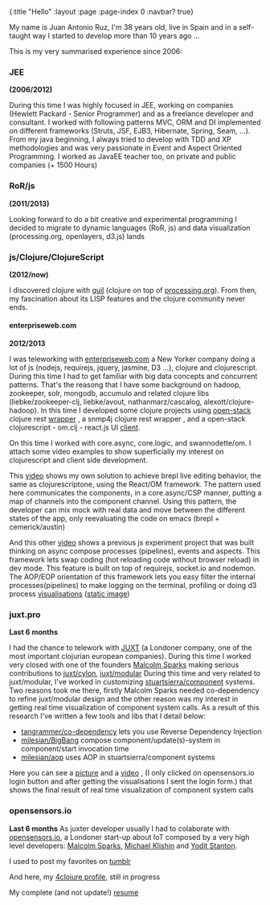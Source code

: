{:title "Hello"
 :layout :page
 :page-index 0
 :navbar? true}


My name is Juan Antonio Ruz, I'm 38 years old, live in Spain and in a self-taught way I started to develop more than 10 years ago ...

This is my very summarised experience since 2006:

### JEE
**(2006/2012)**

During this time I was highly focused in JEE, working on companies (Hewlett Packard - Senior Programmer) and as a freelance developer and consultant. I worked with following patterns MVC, ORM and DI implemented on different frameworks (Struts, JSF, EJB3, Hibernate, Spring, Seam,  ...). From my java beginning, I always tried to develop with TDD and XP methodologies and was very passionate in Event and Aspect Oriented Programming. I worked as JavaEE teacher too, on private and public companies (+ 1500 Hours)

### RoR/js
**(2011/2013)**

Looking forward to do a bit creative and experimental programming I decided to migrate to dynamic languages (RoR, js) and data visualization (processing.org, openlayers, d3.js) lands

### js/Clojure/ClojureScript
**(2012/now)**

I discovered clojure with [quil](https://github.com/quil/quil) (clojure on top of [processing.org](http://processing.org/)). From then, my fascination about its LISP features and the clojure community never ends.


#### enterpriseweb.com
**2012/2013**

I was teleworking  with [enterpriseweb.com](http://enterpriseweb.com/) a New Yorker company doing a lot of js (nodejs, requirejs, jquery, jasmine, D3 ...), clojure and clojurescript. During this time I had to get familiar with big data concepts and concurrent patterns. That's the reasong that I have some background on hadoop, zookeeper, solr, mongodb, accumulo and related clojure libs (liebke/zookeeper-clj, liebke/avout, nathanmarz/cascalog, alexott/clojure-hadoop). In this time  I developed some clojure projects using [open-stack](https://www.openstack.org/) clojure rest [wrapper](https://github.com/tangrammer/open-stack-wrapper) , a snmp4j clojure rest wrapper , and a open-stack clojurescript - om.clj - react.js UI [client](https://github.com/tangrammer/open-stack-ui).

On this time I worked with core.async, core.logic, and swannodette/om. I attach some video examples to show superficially my interest on clojurescript and client side development.

This [video](http://vimeo.com/89089056) shows my own solution to achieve brepl live editing behavior, the same as clojurescriptone,  using the React/OM framework. The pattern used here communicates the components, in a core.async/CSP manner, putting a map of channels into the component channel. Using this pattern, the developer  can mix mock with real data and move between the different states of the app, only reevaluating the code on emacs (brepl + cemerick/austin)

And this other [video](http://vimeo.com/89089056) shows a previous js experiment project that was built thinking on async compose processes (pipelines), events and aspects. This framework lets swap coding (hot reloading code without browser reload) in dev mode. This feature is built on top of requirejs, socket.io and nodemon. The AOP/EOP orientation of this framework lets you easy filter the internal processes(pipelines) to make logging on the terminal, profiling or doing d3 process [visualisations](https://dl.dropboxusercontent.com/u/8688858/folding_unfolding_pipelines.mov) ([static image](https://dl.dropboxusercontent.com/u/8688858/desktop.png))



### juxt.pro
**Last 6 months**

I had the chance to telework with [JUXT](https://github.com/juxt/) (a Londoner company, one of the most important clojurian  european companies). During this time I worked very closed with one of the founders [Malcolm Sparks](https://github.com/malcolmsparks) making serious contributions to [juxt/cylon](https://github.com/juxt/cylon), [juxt/modular](https://github.com/juxt/cylon)
During this time and very related to juxt/modular, I've worked in customizing [stuartsierra/component](https://github.com/stuartsierra/component) systems. Two reasons took me there, firstly Malcolm Sparks needed co-dependency to refine juxt/modular design and the other reason was my interest in getting real time visualization of component system calls. As a result of this research I've written a few tools and libs that I detail below:
* [tangrammer/co-dependency](https://github.com/tangrammer/co-dependency) lets you use Reverse Dependency Injection
* [milesian/BigBang](https://github.com/milesian/BigBang) compose component/update(s)-system in component/start invocation time
* [milesian/aop](https://github.com/milesian/aop) uses AOP in stuartsierra/component systems


Here you can see a [picture](https://camo.githubusercontent.com/282505e0818069e3871986cd00ef7513a0272f82/68747470733a2f2f646c2e64726f70626f7875736572636f6e74656e742e636f6d2f752f383638383835382f67726170685f7365712e706e67) and a [video](https://vimeo.com/114150238) , (I only clicked on opensensors.io login button and after getting the visualisations I sent the login form.) that shows the final result of real time visualization of component system calls


### opensensors.io
**Last 6 months**
As juxter developer usually I had to colaborate with  [opensensors.io](https://opensensors.io/), a Londoner start-up about IoT  composed by a very high level developers: [Malcolm Sparks](https://github.com/malcolmsparks),  [Michael Klishin](https://github.com/michaelklishin) and [Yodit Stanton](https://github.com/yods).


I used to post my favorites on [tumblr](http://tangrammer.tumblr.com)

And here, my [4clojure profile](http://www.4clojure.com/user/jaruz), still in progress


My complete (and not update!) [resume](https://docs.google.com/document/d/1QpB1FU1aRWHMltD56dfJeyhJGT1jpWiZzf-q4e7-8vA/pub)
